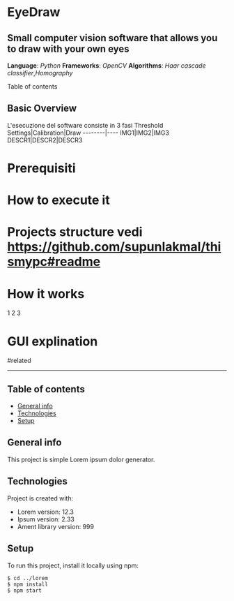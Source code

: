 # EyeDraw
Small computer vision software that allows you to draw with your own eyes
---

**Language**: *Python*
**Frameworks**: *OpenCV*
**Algorithms**: *Haar cascade classifier*,*Homography*

Table of contents

## Basic Overview
L'esecuzione del software consiste in 3 fasi
 Threshold Settings|Calibration|Draw
--------|----
IMG1|IMG2|IMG3
DESCR1|DESCR2|DESCR3

# Prerequisiti

# How to execute it

# Projects structure vedi https://github.com/supunlakmal/thismypc#readme



# How it works
1 
2
3
# GUI explination

#related

-------------

## Table of contents
* [General info](#general-info)
* [Technologies](#technologies)
* [Setup](#setup)

## General info
This project is simple Lorem ipsum dolor generator.
	
## Technologies
Project is created with:
* Lorem version: 12.3
* Ipsum version: 2.33
* Ament library version: 999
	
## Setup
To run this project, install it locally using npm:

```
$ cd ../lorem
$ npm install
$ npm start
```